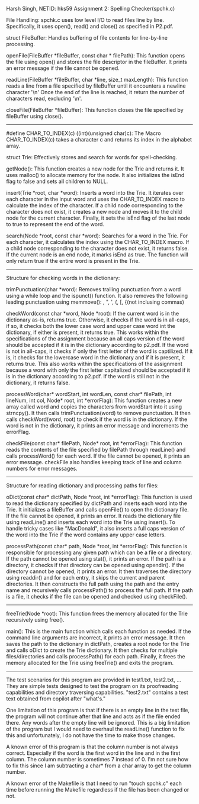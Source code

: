 Harsh Singh, NETID: hks59
Assignment 2: Spelling Checker(spchk.c)

File Handling:
spchk.c uses low level I/O to read files line by line. Specifically, it uses open(), read() and close()
as specified in P2.pdf.

struct FileBuffer:
Handles buffering of file contents for line-by-line processing.

openFile(FileBuffer *fileBuffer, const char * filePath):
This function opens the file using open() and stores the file descriptor in the fileBuffer.
It prints an error message if the file cannot be opened.

readLine(FileBuffer *fileBuffer, char *line, size_t maxLength):
This function reads a line from a file specified by fileBuffer until it encounters a newline character '\n'
Once the end of the line is reached, it return the number of characters read, excluding '\n'.

closeFile(FileBuffer *fileBuffer):
This function closes the file specified by fileBuffer using close().

------------------------------------------------------------------------------------------------------------

#define CHAR_TO_INDEX(c) ((int)(unsigned char)c):
The Macro CHAR_TO_INDEX(c) takes a character c and returns its index in the alphabet array.

struct Trie:
Effectively stores and search for words for spell-checking.

getNode():
This function creates a new node for the Trie and returns it.
It uses malloc() to allocate memory for the node.
It also initializes the isEnd flag to false and sets all children to NULL.

insert(Trie *root, char *word):
Inserts a word into the Trie.
It iterates over each character in the input word and uses the CHAR_TO_INDEX macro to calculate
the index of the character.
If a child node corresponding to the character does not exist, it creates a new node and moves it to
the child node for the current character.
Finally, it sets the isEnd flag of the last node to true to represent the end of the word.

search(Node *root, const char *word):
Searches for a word in the Trie.
For each character, it calculates the index using the CHAR_TO_INDEX macro.
If a child node corresponding to the character does not exist, it returns false.
If the current node is an end node, it marks isEnd as true.
The function will only return true if the entire word is present in the Trie.

------------------------------------------------------------------------------------------------------------

Structure for checking words in the dictionary:

trimPunctuation(char *word):
Removes trailing punctuation from a word using a while loop and the ispunct() function.
It also removes the following leading punctuation using memmove():
    \, ", ', (, [, {(not inclusing commas)

checkWord(const char *word, Node *root):
If the current word is in the dictionary as-is, returns true.
Otherwise, it checks if the word is in all-caps, if so, it checks both the lower case word and upper case word
int the dictionary, if either is present, it returns true.
    This works within the specifications of the assignment because an all caps version of the word should
    be accepted if it is in the dictionary according to p2.pdf.
If the word is not in all-caps, it checks if only the first letter of the word is captilized. If it is,
it checks for the lowercase word in the dictionary and if it is present, it returns true.
    This also works within the specifications of the assignment because a word with only the first letter
    capitalized should be accepted if it is in the dictionary according to p2.pdf.
If the word is still not in the dictionary, it returns false.

processWord(char* wordStart, int wordLen, const char* filePath,
                                            int lineNum, int col, Node* root, int *errorFlag):
This function creates a new array called word and copies the characters from wordStart into it using strncpy().
It then calls trimPunctuation(word) to remove punctuation.
It then calls checkWord(word, root) to check if the word is in the dictionary.
If the word is not in the dictionary, it prints an error message and increments the errorFlag.

checkFile(const char* filePath, Node* root, int *errorFlag):
This function reads the contents of the file specified by filePath through readLine()
and calls processWord() for each word. If the file cannot be opened, it prints an error message.
checkFile also handles keeping track of line and column numbers for error messages.

------------------------------------------------------------------------------------------------------------

Structure for reading dictionary and processing paths for files:

oDict(const char* dictPath, Node *root, int *errorFlag):
This function is used to read the dictionary specified by dictPath and inserts each word into the Trie.
It initializes a fileBuffer and calls openFile() to open the dictionary file. If the file cannot be opened,
it prints an error.
It reads the dictionary file using readLine() and inserts each word into the Trie using insert().
To handle tricky cases like "MacDonald", it also inserts a full caps version of the word into the Trie
if the word contains any upper case letters.

processPath(const char* path, Node *root, int *errorFlag):
This function is responsible for processing any given path which can be a file or a directory.
If the path cannot be opened using stat(), it prints an error.
If the path is a directory, it checks if that directory can be opened using opendir().
If the directory cannot be opened, it prints an error.
It then traverses the directory using readdir() and for each entry, it skips the current and parent directories.
It then constructs the full path using the path and the entry name and recursively calls processPath() to
process the full path.
If the path is a file, it checks if the file can be opened and checked using checkFile().

------------------------------------------------------------------------------------------------------------

freeTrie(Node *root):
This function frees the memory allocated for the Trie recursively using free().

main():
This is the main function which calls each function as needed.
If the command line arguments are incorrect, it prints an error message.
It then saves the path to the dictionary in dictPath, creates a root node for the Trie and calls oDict to
create the Trie dictionary.
It then checks for multiple files/directories and calls processPath() for each path.
Finally, it frees the memory allocated for the Trie using freeTrie() and exits the program.

------------------------------------------------------------------------------------------------------------

The test scenarios for this program are provided in test1.txt, test2.txt, ...
They are simple tests designed to test the program on its proofreading capabilities
and directory traversing capabilities. "test2.txt" contains a test text obtained from copilot after "what's."

One limitation of this program is that if there is an empty line in the test file, the program will
not continue after that line and acts as if the file ended there. Any words after the empty line will
be ignored. This is a big limitation of the program but I would need to overhaul the readLine() function to fix
this and unfortunately, I do not have the time to make those changes.

A known error of this program is that the column number is not always correct. Especially if the
word is the first word in the line and in the first column. The column number is sometimes 7 instead of 0.
I'm not sure how to fix this since I am subtracting a char* from a char array to get the column number.

A known error of the Makefile is that I need to run "touch spchk.c" each time before running the Makefile
regardless if the file has been changed or not.
